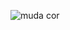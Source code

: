 ![muda cor](https://github.com/DigitalHDR/Muda-cor-da-tela-com-input-color/assets/73972922/798709a3-336f-437f-85ba-737e69f65d1e)
